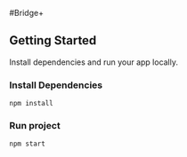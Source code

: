 #Bridge+

## Getting Started

Install dependencies and run your app locally.

### Install Dependencies

```
npm install
```

### Run project

```
npm start
```
